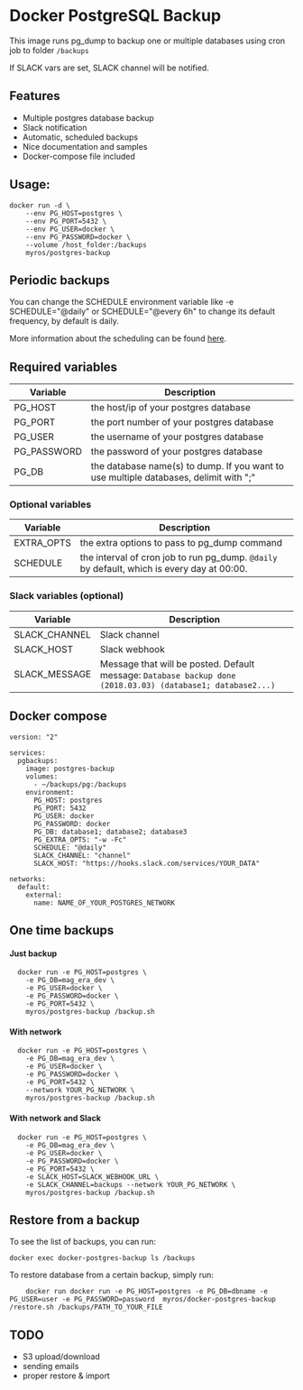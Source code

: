 
# Docker PostgreSQL Backup

This image runs pg_dump to backup one or multiple databases using cron job to folder `/backups`

If SLACK vars are set, SLACK channel will be notified.

## Features

* Multiple postgres database backup
* Slack notification
* Automatic, scheduled backups
* Nice documentation and samples
* Docker-compose file included

## Usage:

    docker run -d \
        --env PG_HOST=postgres \
        --env PG_PORT=5432 \
        --env PG_USER=docker \
        --env PG_PASSWORD=docker \
        --volume /host_folder:/backups
        myros/postgres-backup

## Periodic backups

You can change the SCHEDULE environment variable like -e SCHEDULE="@daily" or SCHEDULE="@every 6h" to change its default frequency, by default is daily.

More information about the scheduling can be found [here](https://godoc.org/github.com/robfig/cron#hdr-Predefined_schedules).

## Required variables

Variable | Description
--- | ---
PG_HOST | the host/ip of your postgres database
PG_PORT | the port number of your postgres database
PG_USER | the username of your postgres database
PG_PASSWORD | the password of your postgres database
PG_DB | the database name(s) to dump. If you want to use multiple databases, delimit with ";"

### Optional variables

Variable | Description
--- | ---
EXTRA_OPTS | the extra options to pass to pg_dump command
SCHEDULE | the interval of cron job to run pg_dump. `@daily` by default, which is every day at 00:00.

### Slack variables (optional)

Variable | Description
--- | ---
SLACK_CHANNEL | Slack channel
SLACK_HOST | Slack webhook
SLACK_MESSAGE | Message that will be posted. Default message: `Database backup done (2018.03.03) (database1; database2...)`

## Docker compose

```
version: "2"

services:
  pgbackups:
    image: postgres-backup
    volumes:
      - ~/backups/pg:/backups
    environment:
      PG_HOST: postgres
      PG_PORT: 5432
      PG_USER: docker
      PG_PASSWORD: docker
      PG_DB: database1; database2; database3
      PG_EXTRA_OPTS: "-w -Fc"
      SCHEDULE: "@daily"
      SLACK_CHANNEL: "channel"
      SLACK_HOST: "https://hooks.slack.com/services/YOUR_DATA"

networks:
  default:
    external:
      name: NAME_OF_YOUR_POSTGRES_NETWORK
```

## One time backups

#### Just backup

```
  docker run -e PG_HOST=postgres \
    -e PG_DB=mag_era_dev \
    -e PG_USER=docker \
    -e PG_PASSWORD=docker \
    -e PG_PORT=5432 \
    myros/postgres-backup /backup.sh
```

#### With network

```
  docker run -e PG_HOST=postgres \
    -e PG_DB=mag_era_dev \
    -e PG_USER=docker \
    -e PG_PASSWORD=docker \
    -e PG_PORT=5432 \
    --network YOUR_PG_NETWORK \
    myros/postgres-backup /backup.sh
```

#### With network and Slack

```
  docker run -e PG_HOST=postgres \
    -e PG_DB=mag_era_dev \
    -e PG_USER=docker \
    -e PG_PASSWORD=docker \
    -e PG_PORT=5432 \
    -e SLACK_HOST=SLACK_WEBHOOK_URL \
    -e SLACK_CHANNEL=backups --network YOUR_PG_NETWORK \
    myros/postgres-backup /backup.sh
```

## Restore from a backup

To see the list of backups, you can run:

    docker exec docker-postgres-backup ls /backups

To restore database from a certain backup, simply run:


```
    docker run docker run -e PG_HOST=postgres -e PG_DB=dbname -e PG_USER=user -e PG_PASSWORD=password  myros/docker-postgres-backup /restore.sh /backups/PATH_TO_YOUR_FILE
```

## TODO

* S3 upload/download
* sending emails
* proper restore & import

